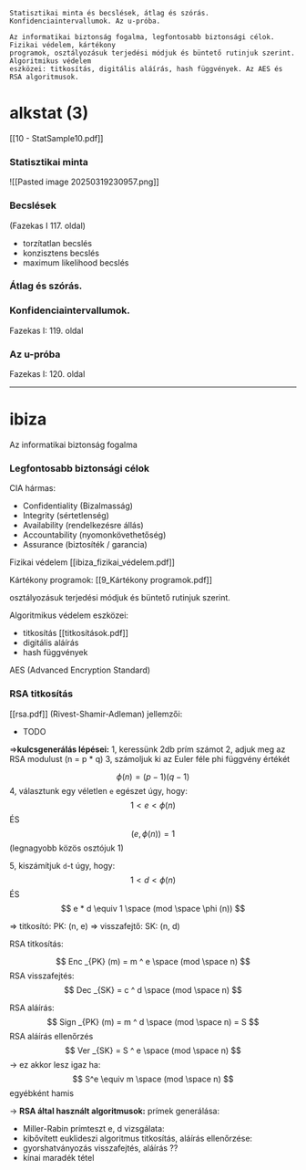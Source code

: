 ```
Statisztikai minta és becslések, átlag és szórás. Konfidenciaintervallumok. Az u-próba.

Az informatikai biztonság fogalma, legfontosabb biztonsági célok. Fizikai védelem, kártékony
programok, osztályozásuk terjedési módjuk és büntető rutinjuk szerint. Algoritmikus védelem
eszközei: titkosítás, digitális aláírás, hash függvények. Az AES és RSA algoritmusok.
```

# alkstat (3)
[[10 - StatSample10.pdf]]
### Statisztikai minta
![[Pasted image 20250319230957.png]]

### Becslések
(Fazekas I 117. oldal)
- torzítatlan becslés
- konzisztens becslés
- maximum likelihood becslés

### Átlag és szórás.

### Konfidenciaintervallumok.
Fazekas I: 119. oldal

### Az u-próba
Fazekas I: 120. oldal

-----------
# ibiza
Az informatikai biztonság fogalma
### Legfontosabb biztonsági célok
CIA hármas:
- Confidentiality (Bizalmasság)
- Integrity (sértetlenség)
- Availability (rendelkezésre állás)
- Accountability (nyomonkövethetőség)
- Assurance (biztosíték / garancia)

Fizikai védelem
[[ibiza_fizikai_védelem.pdf]]

Kártékony programok:
[[9_Kártékony programok.pdf]]

osztályozásuk terjedési módjuk és büntető rutinjuk szerint.

Algoritmikus védelem eszközei:
- titkosítás
[[titkosítások.pdf]]
- digitális aláírás
- hash függvények

AES
(Advanced Encryption Standard)

### RSA titkosítás
[[rsa.pdf]]
(Rivest-Shamir-Adleman)
jellemzői:
- TODO

=>**kulcsgenerálás lépései:**
1, keressünk 2db prím számot
2, adjuk meg az RSA modulust (n = p * q)
3, számoljuk ki az Euler féle phi függvény értékét

$$
\phi(n) = (p-1)(q-1)
$$
4, választunk egy véletlen `e` egészet úgy, hogy:
$$
1 < e < \phi(n)
$$
ÉS
$$
(e, \phi(n)) = 1
$$
(legnagyobb közös osztójuk 1)

5, kiszámítjuk `d`-t úgy, hogy:
$$
1 < d < \phi(n)
$$
ÉS
$$
e * d \equiv 1 \space (mod \space \phi (n))
$$

=> titkosító: PK: (n, e)
=> visszafejtő: SK: (n, d)

RSA titkosítás:

$$
Enc _{PK} (m) = m ^ e \space (mod \space n)
$$
RSA visszafejtés:
$$
Dec _{SK} = c ^ d \space (mod \space n)
$$

RSA aláírás:
$$
Sign _{PK} (m) = m ^ d \space (mod \space n) = S
$$
RSA aláírás ellenőrzés
$$
Ver _{SK} = S ^ e \space (mod \space n) 
$$
-> ez akkor lesz igaz ha:
$$
S^e \equiv m \space (mod \space n)
$$
egyébként hamis

-> **RSA által használt algoritmusok:**
prímek generálása: 
- Miller-Rabin prímteszt
e, d vizsgálata:
- kibővített euklideszi algoritmus
titkosítás, aláírás ellenőrzése:
- gyorshatványozás
visszafejtés, aláírás ??
- kínai maradék tétel